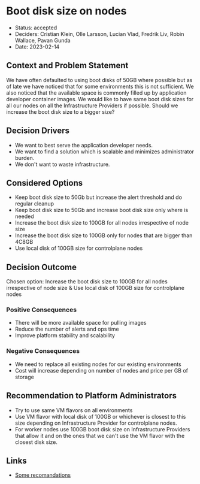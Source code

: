 # Boot disk size on nodes

* Status: accepted
* Deciders: Cristian Klein, Olle Larsson, Lucian Vlad, Fredrik Liv, Robin Wallace, Pavan Gunda
* Date: 2023-02-14

## Context and Problem Statement

We have often defaulted to using boot disks of 50GB where possible but as of late we have noticed that for some environments this is not sufficient. We also noticed that the available space is commonly filled up by application developer container images.
We would like to have same boot disk sizes for all our nodes on all the Infrastructure Providers if possible.
Should we increase the boot disk size to a bigger size?

## Decision Drivers

* We want to best serve the application developer needs.
* We want to find a solution which is scalable and minimizes administrator burden.
* We don't want to waste infrastructure.

## Considered Options

* Keep boot disk size to 50Gb but increase the alert threshold and do regular cleanup
* Keep boot disk size to 50Gb and increase boot disk size only where is needed
* Increase the boot disk size to 100GB for all nodes irrespective of node size
* Increase the boot disk size to 100GB only for nodes that are bigger than 4C8GB
* Use local disk of 100GB size for controlplane nodes

## Decision Outcome

Chosen option: Increase the boot disk size to 100GB for all nodes irrespective of node size & Use local disk of 100GB size for controlplane nodes

### Positive Consequences

* There will be more available space for pulling images
* Reduce the number of alerts and ops time
* Improve platform stability and scalability

### Negative Consequences

* We need to replace all existing nodes for our existing environments
* Cost will increase depending on number of nodes and price per GB of storage

## Recommendation to Platform Administrators

* Try to use same VM flavors on all environments
* Use VM flavor with local disk of 100GB or whichever is closest to this size depending on Infrastructure Provider for controlplane nodes.
* For worker nodes use 100GB boot disk size on Infrastructure Providers that allow it and on the ones that we can't use the VM flavor with the closest disk size.

## Links

* [Some recomandations](https://serverfault.com/questions/977871/recommended-disk-size-for-gke-nodes)
